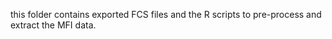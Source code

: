 this folder contains exported FCS files and the R scripts to pre-process and extract the MFI data. 
